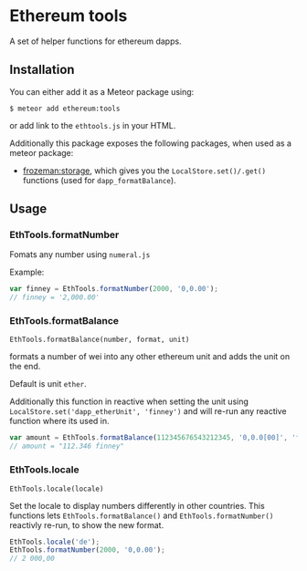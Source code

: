 # Ethereum tools

A set of helper functions for ethereum dapps.


## Installation

You can either add it as a Meteor package using:

    $ meteor add ethereum:tools

or add link to the `ethtools.js` in your HTML.

Additionally this package exposes the following packages, when used as a meteor package:

- [frozeman:storage](https://atmospherejs.com/frozeman/storage), which gives you the `LocalStore.set()/.get()` functions (used for `dapp_formatBalance`).


## Usage

### EthTools.formatNumber

        

Fomats any number using `numeral.js`


Example:

```js
var finney = EthTools.formatNumber(2000, '0,0.00');
// finney = '2,000.00'
```

### EthTools.formatBalance

    EthTools.formatBalance(number, format, unit)

formats a number of wei into any other ethereum unit and adds the unit on the end.

Default is unit `ether`.

Additionally this function in reactive when setting the unit using `LocalStore.set('dapp_etherUnit', 'finney')` 
and will re-run any reactive function where its used in.

```js
var amount = EthTools.formatBalance(112345676543212345, '0,0.0[00]', 'finney');
// amount = "112.346 finney"
```

### EthTools.locale

    EthTools.locale(locale)

Set the locale to display numbers differently in other countries.
This functions lets `EthTools.formatBalance()` and `EthTools.formatNumber()` reactivly re-run, to show the new format.

```js
EthTools.locale('de');
EthTools.formatNumber(2000, '0,0.00');
// 2 000,00
```
